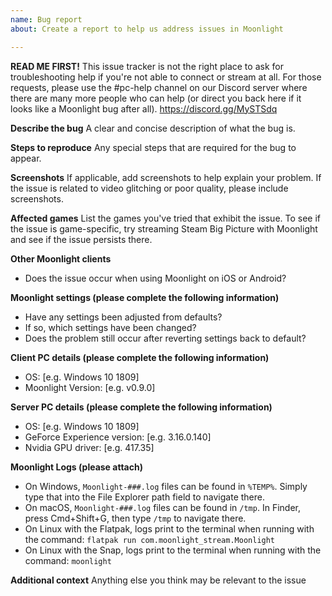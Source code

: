 ```yaml
---
name: Bug report
about: Create a report to help us address issues in Moonlight

---
```

**READ ME FIRST!**
This issue tracker is not the right place to ask for troubleshooting help if you're not able to connect or stream at all. For those requests, please use the #pc-help channel on our Discord server where there are many more people who can help (or direct you back here if it looks like a Moonlight bug after all). https://discord.gg/MySTSdq

**Describe the bug**
A clear and concise description of what the bug is.

**Steps to reproduce**
Any special steps that are required for the bug to appear.

**Screenshots**
If applicable, add screenshots to help explain your problem. If the issue is related to video glitching or poor quality, please include screenshots.

**Affected games**
List the games you've tried that exhibit the issue. To see if the issue is game-specific, try streaming Steam Big Picture with Moonlight and see if the issue persists there.

**Other Moonlight clients**
- Does the issue occur when using Moonlight on iOS or Android?

**Moonlight settings (please complete the following information)**
- Have any settings been adjusted from defaults?
- If so, which settings have been changed?
- Does the problem still occur after reverting settings back to default?

**Client PC details (please complete the following information)**
 - OS: [e.g. Windows 10 1809]
 - Moonlight Version: [e.g. v0.9.0]

**Server PC details (please complete the following information)**
 - OS: [e.g. Windows 10 1809]
 - GeForce Experience version: [e.g. 3.16.0.140]
 - Nvidia GPU driver: [e.g. 417.35]

**Moonlight Logs (please attach)**
- On Windows, `Moonlight-###.log` files can be found in `%TEMP%`. Simply type that into the File Explorer path field to navigate there.
- On macOS, `Moonlight-###.log` files can be found in `/tmp`. In Finder, press Cmd+Shift+G, then type `/tmp` to navigate there.
- On Linux with the Flatpak, logs print to the terminal when running with the command: `flatpak run com.moonlight_stream.Moonlight`
- On Linux with the Snap, logs print to the terminal when running with the command: `moonlight`

**Additional context**
Anything else you think may be relevant to the issue
